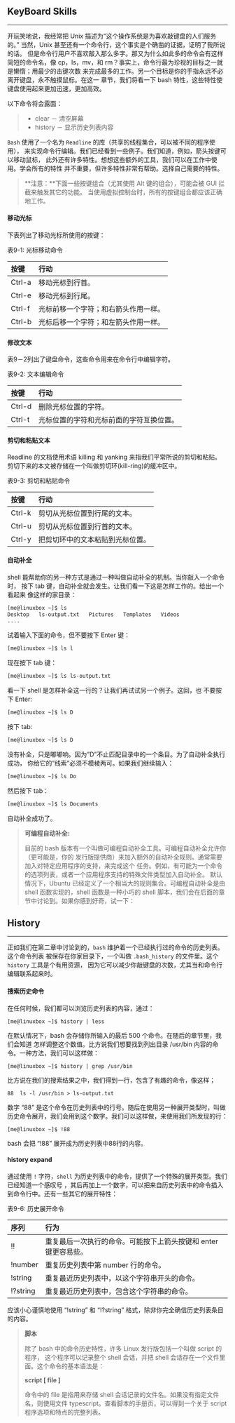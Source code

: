 ## KeyBoard Skills

------

开玩笑地说，我经常把 Unix 描述为“这个操作系统是为喜欢敲键盘的人们服务的。” 当然，Unix 甚至还有一个命令行，这个事实是个确凿的证据，证明了我所说的话。 但是命令行用户不喜欢敲入那么多字。那又为什么如此多的命令会有这样简短的命令名，像 cp，ls，mv，和 rm？事实上，命令行最为珍视的目标之一就是懒惰；用最少的击键次数 来完成最多的工作。另一个目标是你的手指永远不必离开键盘，永不触摸鼠标。在这一 章节，我们将看一下 bash 特性，这些特性使键盘使用起来更加迅速，更加高效。

以下命令将会露面：

> - clear － 清空屏幕
> - history － 显示历史列表内容

`Bash` 使用了一个名为 `Readline` 的库（共享的线程集合，可以被不同的程序使用）， 来实现命令行编辑。我们已经看到一些例子。我们知道，例如，箭头按键可以移动鼠标， 此外还有许多特性。想想这些额外的工具，我们可以在工作中使用。学会所有的特性 并不重要，但许多特性非常有帮助。选择自己需要的特性。

> **注意：**下面一些按键组合（尤其使用 Alt 键的组合），可能会被 GUI 拦截来触发其它的功能。 当使用虚拟控制台时，所有的按键组合都应该正确地工作。

#### 移动光标

下表列出了移动光标所使用的按键：

表9-1: 光标移动命令

| 按键   | 行动                                 |
| :----- | :----------------------------------- |
| Ctrl-a | 移动光标到行首。                     |
| Ctrl-e | 移动光标到行尾。                     |
| Ctrl-f | 光标前移一个字符；和右箭头作用一样。 |
| Ctrl-b | 光标后移一个字符；和左箭头作用一样。 |

#### 修改文本

表9－2列出了键盘命令，这些命令用来在命令行中编辑字符。

表9-2: 文本编辑命令

| 按键   | 行动                                     |
| :----- | :--------------------------------------- |
| Ctrl-d | 删除光标位置的字符。                     |
| Ctrl-t | 光标位置的字符和光标前面的字符互换位置。 |

#### 剪切和粘贴文本

Readline 的文档使用术语 killing 和 yanking 来指我们平常所说的剪切和粘贴。 剪切下来的本文被存储在一个叫做剪切环(kill-ring)的缓冲区中。

表9-3: 剪切和粘贴命令

| 按键          | 行动                                                         |
| :------------ | :----------------------------------------------------------- |
| Ctrl-k        | 剪切从光标位置到行尾的文本。                                 |
| Ctrl-u        | 剪切从光标位置到行首的文本。                                 |
| Ctrl-y        | 把剪切环中的文本粘贴到光标位置。                             |

#### 自动补全

shell 能帮助你的另一种方式是通过一种叫做自动补全的机制。当你敲入一个命令时， 按下 tab 键，自动补全就会发生。让我们看一下这是怎样工作的。给出一个看起来 像这样的家目录：

```bash
[me@linuxbox ~]$ ls
Desktop   ls-output.txt   Pictures   Templates   Videos
....
```

试着输入下面的命令，但不要按下 Enter 键：

```bash
[me@linuxbox ~]$ ls l
```

现在按下 tab 键：

```bash
[me@linuxbox ~]$ ls ls-output.txt
```

看一下 shell 是怎样补全这一行的？让我们再试试另一个例子。这回，也 不要按下 Enter:

```bash
[me@linuxbox ~]$ ls D
```

按下 tab:

```bash
[me@linuxbox ~]$ ls D
```

没有补全，只是嘟嘟响。因为”D”不止匹配目录中的一个条目。为了自动补全执行成功， 你给它的”线索”必须不模棱两可。如果我们继续输入：

```bash
[me@linuxbox ~]$ ls Do
```

然后按下 tab：

```bash
[me@linuxbox ~]$ ls Documents
```

自动补全成功了。

> **可编程自动补全:**
>
> 目前的 bash 版本有一个叫做可编程自动补全工具。可编程自动补全允许你（更可能是，你的 发行版提供商）来加入额外的自动补全规则。通常需要加入对特定应用程序的支持，来完成这个 任务。例如，有可能为一个命令的选项列表，或者一个应用程序支持的特殊文件类型加入自动补全。 默认情况下，Ubuntu 已经定义了一个相当大的规则集合。可编程自动补全是由 shell 函数实现的，shell 函数是一种小巧的 shell 脚本，我们会在后面的章节中讨论到。如果你感到好奇，试一下：
>

## History

------

正如我们在第二章中讨论到的，`bash` 维护着一个已经执行过的命令的历史列表。这个命令列表 被保存在你家目录下，一个叫做 `.bash_history` 的文件里。这个 `history` 工具是个有用资源， 因为它可以减少你敲键盘的次数，尤其当和命令行编辑联系起来时。

#### 搜索历史命令

在任何时候，我们都可以浏览历史列表的内容，通过：

```
[me@linuxbox ~]$ history | less
```

在默认情况下，bash 会存储你所输入的最后 500 个命令。在随后的章节里，我们会知道 怎样调整这个数值。比方说我们想要找到列出目录 /usr/bin 内容的命令。一种方法，我们可以这样做：

```
[me@linuxbox ~]$ history | grep /usr/bin
```

比方说在我们的搜索结果之中，我们得到一行，包含了有趣的命令，像这样；

```
88  ls -l /usr/bin > ls-output.txt
```

数字 “88” 是这个命令在历史列表中的行号。随后在使用另一种展开类型时，叫做 历史命令展开，我们会用到这个数字。我们可以这样做，来使用我们所发现的行：

```
[me@linuxbox ~]$ !88
```

bash 会把 “!88” 展开成为历史列表中88行的内容。

#### history expand

通过使用 `!` 字符，`shell` 为历史列表中的命令，提供了一个特殊的展开类型。我们已经知道一个感叹号 ，其后再加上一个数字，可以把来自历史列表中的命令插入到命令行中。还有一些其它的展开特性：

表9-6: 历史展开命令

| 序列     | 行为                                                         |
| :------- | :----------------------------------------------------------- |
| !!       | 重复最后一次执行的命令。可能按下上箭头按键和 enter 键更容易些。 |
| !number  | 重复历史列表中第 number 行的命令。                           |
| !string  | 重复最近历史列表中，以这个字符串开头的命令。                 |
| !?string | 重复最近历史列表中，包含这个字符串的命令。                   |

应该小心谨慎地使用 “!string” 和 “!?string” 格式，除非你完全确信历史列表条目的内容。

> **脚本**
>
> 除了 bash 中的命令历史特性，许多 Linux 发行版包括一个叫做 script 的程序， 这个程序可以记录整个 shell 会话，并把 shell 会话存在一个文件里面。这个命令的基本语法是：
>
> **script [ file ]**
>
> 命令中的 file 是指用来存储 shell 会话记录的文件名。如果没有指定文件名，则使用文件 typescript。查看脚本的手册页，可以得到一个关于 script 程序选项和特点的完整列表。

